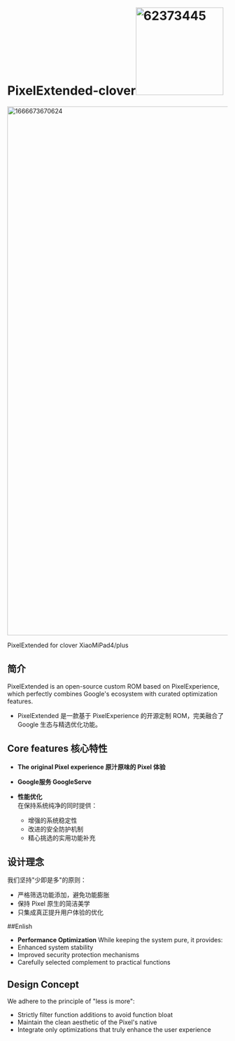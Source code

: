 # PixelExtended-clover<img width="200" height="200" alt="62373445" src="https://github.com/user-attachments/assets/e557437d-d73a-46c1-82a8-a3e599830473" />
<img width="3264" height="1208" alt="1666673670624" src="https://github.com/user-attachments/assets/0b3b4d26-dc00-4534-8668-fadd6b39681c" />

PixelExtended for clover
XiaoMiPad4/plus

## 简介

PixelExtended is an open-source custom ROM based on PixelExperience, which perfectly combines Google's ecosystem with curated optimization features.
- PixelExtended 是一款基于 PixelExperience 的开源定制 ROM，完美融合了 Google 生态与精选优化功能。

## Core features 核心特性
- **The original Pixel experience 原汁原味的 Pixel 体验**  
- **Google服务 GoogleServe**  

- **性能优化**  
  在保持系统纯净的同时提供：
  - 增强的系统稳定性
  - 改进的安全防护机制
  - 精心挑选的实用功能补充

## 设计理念

我们坚持"少即是多"的原则：
- 严格筛选功能添加，避免功能膨胀
- 保持 Pixel 原生的简洁美学
- 只集成真正提升用户体验的优化

##Enlish
- **Performance Optimization**
While keeping the system pure, it provides:
- Enhanced system stability
- Improved security protection mechanisms
- Carefully selected complement to practical functions

## Design Concept

We adhere to the principle of "less is more":
- Strictly filter function additions to avoid function bloat
- Maintain the clean aesthetic of the Pixel's native
- Integrate only optimizations that truly enhance the user experience
